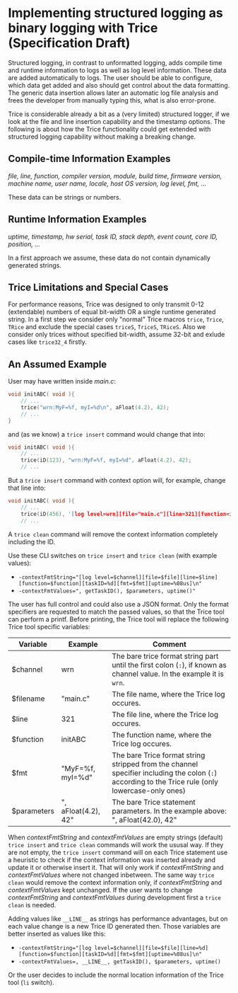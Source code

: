 # Implementing structured logging as binary logging with Trice (Specification Draft)

Structured logging, in contrast to unformatted logging, adds compile time and runtime information to logs as well as log level information. These data are added automatically to logs. The user should be able to configure, which data get added and also should get control about the data formatting. The generic data insertion allows later an automatic log file analysis and frees the developer from manually typing this, what is also error-prone.

Trice is considerable already a bit as a (very limited) structured logger, if we look at the file and line insertion capability and the timestamp options. The following is about how the Trice functionality could get extended with structured logging capability without making a breaking change.

## Compile-time Information Examples

*file, line, function, compiler version, module, build time, firmware version, machine name, user name, locale, host OS version, log level, fmt, ...*

These data can be strings or numbers.

## Runtime Information Examples

*uptime, timestamp, hw serial, task ID, stack depth, event count, core ID, position, ...*

In a first approach we assume, these data do not contain dynamically generated strings.

## Trice Limitations and Special Cases

For performance reasons, Trice was designed to only transmit 0-12 (extendable) numbers of equal bit-width OR a single runtime generated string. In a first step we consider only "normal" Trice macros `trice`, `Trice`, `TRice` and exclude the special cases `triceS`, `TriceS`, `TRiceS`. Also we consider only trices without specified bit-width, assume 32-bit and exlude cases like `trice32_4` firstly.

## An Assumed Example

User may have written inside *main.c*:

```C
void initABC( void ){
    // ...
    trice("wrn:MyF=%f, myI=%d\n", aFloat(4.2), 42);
    // ...
}
```

and (as we know) a `trice insert` command would change that into:

```C
void initABC( void ){
    // ...
    trice(iD(123), "wrn:MyF=%f, myI=%d", aFloat(4.2), 42);
    // ...
```

But a `trice insert` command with context option will, for example, change that line into:

```C
void initABC( void ){
    // ...
    trice(iD(456), '[log level=wrn][file="main.c"][line=321][function=initABC][taskID=%d][fmt="MyF=%f, myI=%d"][uptime=%08us]\n', getTaskID(), aFloat(4.2), 42), uptime()) ;
    // ...
```

A `trice clean` command will remove the context information completely including the ID.

Use these CLI switches on `trice insert` and `trice clean` (with example values):

* `-contextFmtString="[log level=$channel][file=$file][line=$line][function=$function][taskID=%d][fmt=$fmt][uptime=%08us]\n"`
* `-contextFmtValues=", getTaskID(), $parameters, uptime()"`

The user has full control and could also use a JSON format. Only the format specifiers are requested to match the passed values, so that the Trice tool can perform a printf.
Before printing, the Trice tool will replace the following Trice tool specific variables:

| Variable    | Example             | Comment                                                                                                                                           |
| ----------- | ------------------- | ------------------------------------------------------------------------------------------------------------------------------------------------- |
| $channel    | wrn                 | The bare trice format string part until the first colon (`:`), if known as channel value. In the example it is `wrn`.                             |
| $filename   | "main.c"            | The file name, where the Trice log occures.                                                                                                       |
| $line       | 321                 | The file line, where the Trice log occures.                                                                                                       |
| $function   | initABC             | The function name, where the Trice log occures.                                                                                                   |
| $fmt        | "MyF=%f, myI=%d"    | The bare Trice format string stripped from the channel specifier including the colon (`:`) according to the Trice rule (only lowercase-only ones) |
| $parameters | ", aFloat(4.2), 42" | The bare Trice statement parameters. In the example above: ", aFloat(42.0), 42"                                                                   |

When *contextFmtString* and *contextFmtValues* are empty strings (default) `trice insert` and `trice clean` commands will work the ususal way.
If they are not empty, the `trice insert` command will on each Trice statement use a heuristic to check if the context information was inserted already and update it or otherwise insert it. That will only work if *contextFmtString* and *contextFmtValues* where not changed inbetween. The same way `trice clean` would remove the context information only, if *contextFmtString* and *contextFmtValues* kept unchanged. If the user wants to change *contextFmtString* and *contextFmtValues* during development first a `trice clean` is needed.

Adding values like `__LINE__` as strings has performance advantages, but on each value change is a new Trice ID generated then. Those variables are better inserted as values like this:

* `-contextFmtString="[log level=$channel][file=$file][line=%d][function=$function][taskID=%d][fmt=$fmt][uptime=%08us]\n"`
* `-contextFmtValues=, __LINE__, getTaskID(), $parameters, uptime()`

Or the user decides to include the normal location information of the Trice tool (`li` switch).

<!--

for example according to a configuration file.

    A trice insert -runtimeContext command would only add the runtime information trice(iD(124), "wrn:<taskID:%d>MyValueA %d, myValue %d", getTaskID(), 11, 22);

    The compile time information goes only into a compileTimeContext.json file, similar to file and line already now inside li.json and is displayed by the Trice tool according to the configuration.

    So a triceConfiguration.json file could get specified, where the user selects, which compile time and runtime information should be added, how to obtain it and also how this information should look like.

    Example: TRice("MSG:day is %d\n", Val); -> with trice insert -fullContext this gets:

    trice(200), "context: [hw=%x] [core=%x] [log level=MSG] [fn=main] [build time=2025-06-10_12:34:56] [weekday is %d]\n", getHwSerial(), getCoreID(), Val);

Runtime generated strings need their own separate Trice. triceS("name=%20s\n", sVal); type Trice logs can get compile time context added by format string extension, but not get runtime context added. Also including runtime generated strings as runtime context in to "normal" Trice logs is not possible within the same Trice statement. How to handle that in a clean way?

Example: TRiceS("MSG:weekday is %10s\n", sVal); -> with trice insert -fullContext this gets:

trice(201), "runtimeContext: [hw=%x] [core=%x]", getHwSerial(), getCoreID()); TRiceS(iD(203), "compileTimeContext:[log level=MSG] [fn=main] [build time=2025-06-10_12:34:56] [weekday is %10s]\n", sVal);

-->